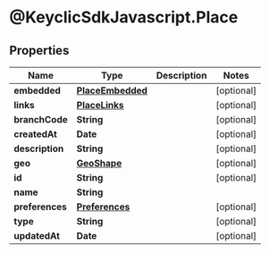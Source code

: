 # @KeyclicSdkJavascript.Place

## Properties
Name | Type | Description | Notes
------------ | ------------- | ------------- | -------------
**embedded** | [**PlaceEmbedded**](PlaceEmbedded.md) |  | [optional] 
**links** | [**PlaceLinks**](PlaceLinks.md) |  | [optional] 
**branchCode** | **String** |  | [optional] 
**createdAt** | **Date** |  | [optional] 
**description** | **String** |  | [optional] 
**geo** | [**GeoShape**](GeoShape.md) |  | [optional] 
**id** | **String** |  | [optional] 
**name** | **String** |  | 
**preferences** | [**Preferences**](Preferences.md) |  | [optional] 
**type** | **String** |  | [optional] 
**updatedAt** | **Date** |  | [optional] 


